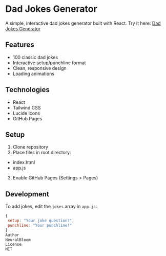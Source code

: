 # Dad Jokes Generator

A simple, interactive dad jokes generator built with React. Try it here: [Dad Jokes Generator](https://neuralbloom.github.io/dad-jokes-generator/)

## Features
- 100 classic dad jokes
- Interactive setup/punchline format
- Clean, responsive design
- Loading animations

## Technologies
- React
- Tailwind CSS
- Lucide Icons
- GitHub Pages

## Setup
1. Clone repository
2. Place files in root directory:
  - index.html
  - app.js
3. Enable GitHub Pages (Settings > Pages)

## Development
To add jokes, edit the `jokes` array in `app.js`:
```javascript
{
 setup: "Your joke question?",
 punchline: "Your punchline!"
}
Author
NeuralBloom
License
MIT
